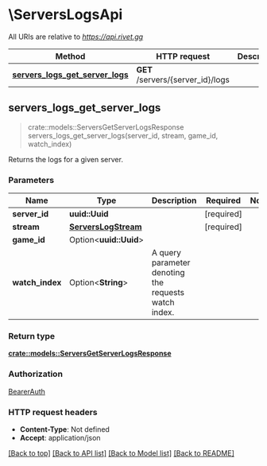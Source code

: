 # \ServersLogsApi

All URIs are relative to *https://api.rivet.gg*

Method | HTTP request | Description
------------- | ------------- | -------------
[**servers_logs_get_server_logs**](ServersLogsApi.md#servers_logs_get_server_logs) | **GET** /servers/{server_id}/logs | 



## servers_logs_get_server_logs

> crate::models::ServersGetServerLogsResponse servers_logs_get_server_logs(server_id, stream, game_id, watch_index)


Returns the logs for a given server.

### Parameters


Name | Type | Description  | Required | Notes
------------- | ------------- | ------------- | ------------- | -------------
**server_id** | **uuid::Uuid** |  | [required] |
**stream** | [**ServersLogStream**](.md) |  | [required] |
**game_id** | Option<**uuid::Uuid**> |  |  |
**watch_index** | Option<**String**> | A query parameter denoting the requests watch index. |  |

### Return type

[**crate::models::ServersGetServerLogsResponse**](ServersGetServerLogsResponse.md)

### Authorization

[BearerAuth](../README.md#BearerAuth)

### HTTP request headers

- **Content-Type**: Not defined
- **Accept**: application/json

[[Back to top]](#) [[Back to API list]](../README.md#documentation-for-api-endpoints) [[Back to Model list]](../README.md#documentation-for-models) [[Back to README]](../README.md)

